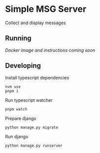 # Simple MSG Server

Collect and display messages

## Running

*Docker image and instructions coming soon*

## Developing

Install typescript dependencies

```shell
nvm use
pnpm i
```

Run typescript watcher

```shell
pnpm watch
```

Prepare django

```shell
python manage.py migrate
```

Run django

```shell
python manage.py runserver
```